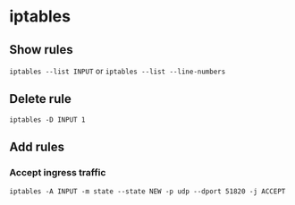 # iptables

## Show rules

`iptables --list INPUT`
or
`iptables --list --line-numbers`

## Delete rule

`iptables -D INPUT 1`

## Add rules

### Accept ingress traffic

`iptables -A INPUT -m state --state NEW -p udp --dport 51820 -j ACCEPT`